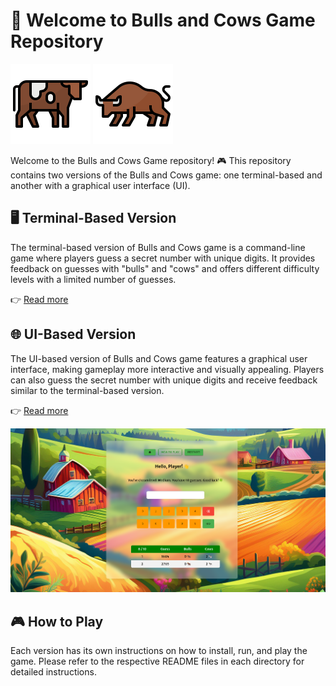 # 🐂 Welcome to Bulls and Cows Game Repository

![cow icon](assets/cow.svg) ![bull icon](assets/bull.svg)

Welcome to the Bulls and Cows Game repository! 🎮 This repository contains two versions of the Bulls and Cows game: one terminal-based and another with a graphical user interface (UI).

## 🖥️ Terminal-Based Version 
The terminal-based version of Bulls and Cows game is a command-line game where players guess a secret number with unique digits. It provides feedback on guesses with "bulls" and "cows" and offers different difficulty levels with a limited number of guesses.

👉 [Read more](https://github.com/v-lahutik/Bulls-and-Cows-Game/tree/main/Terminal-based#readme)

## 🌐 UI-Based Version
The UI-based version of Bulls and Cows game features a graphical user interface, making gameplay more interactive and visually appealing. Players can also guess the secret number with unique digits and receive feedback similar to the terminal-based version.

👉 [Read more](https://github.com/v-lahutik/Bulls-and-Cows-Game/blob/main/UI-based/README.md)

![screenshot](assets/screenshot.png)
## 🎮 How to Play
Each version has its own instructions on how to install, run, and play the game. Please refer to the respective README files in each directory for detailed instructions.
